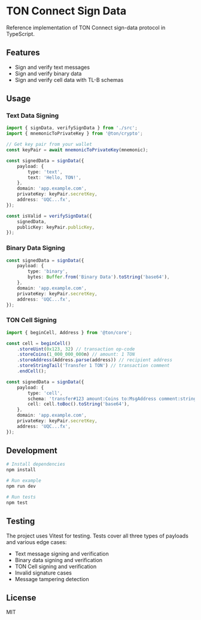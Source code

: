 # TON Connect Sign Data

Reference implementation of TON Connect sign-data protocol in TypeScript.

## Features

- Sign and verify text messages
- Sign and verify binary data
- Sign and verify cell data with TL-B schemas

## Usage

### Text Data Signing

```typescript
import { signData, verifySignData } from './src';
import { mnemonicToPrivateKey } from '@ton/crypto';

// Get key pair from your wallet
const keyPair = await mnemonicToPrivateKey(mnemonic);

const signedData = signData({
    payload: {
        type: 'text',
        text: 'Hello, TON!',
    },
    domain: 'app.example.com',
    privateKey: keyPair.secretKey,
    address: 'UQC...fx',
});

const isValid = verifySignData({
    signedData,
    publicKey: keyPair.publicKey,
});
```

### Binary Data Signing

```typescript
const signedData = signData({
    payload: {
        type: 'binary',
        bytes: Buffer.from('Binary Data').toString('base64'),
    },
    domain: 'app.example.com',
    privateKey: keyPair.secretKey,
    address: 'UQC...fx',
});
```

### TON Cell Signing

```typescript
import { beginCell, Address } from '@ton/core';

const cell = beginCell()
    .storeUint(0x123, 32) // transaction op-code
    .storeCoins(1_000_000_000n) // amount: 1 TON
    .storeAddress(Address.parse(address)) // recipient address
    .storeStringTail('Transfer 1 TON') // transaction comment
    .endCell();

const signedData = signData({
    payload: {
        type: 'cell',
        schema: 'transfer#123 amount:Coins to:MsgAddress comment:string = Transfer',
        cell: cell.toBoc().toString('base64'),
    },
    domain: 'app.example.com',
    privateKey: keyPair.secretKey,
    address: 'UQC...fx',
});
```

## Development

```bash
# Install dependencies
npm install

# Run example
npm run dev

# Run tests
npm test
```

## Testing

The project uses Vitest for testing. Tests cover all three types of payloads and various edge cases:

- Text message signing and verification
- Binary data signing and verification
- TON Cell signing and verification
- Invalid signature cases
- Message tampering detection

## License

MIT
